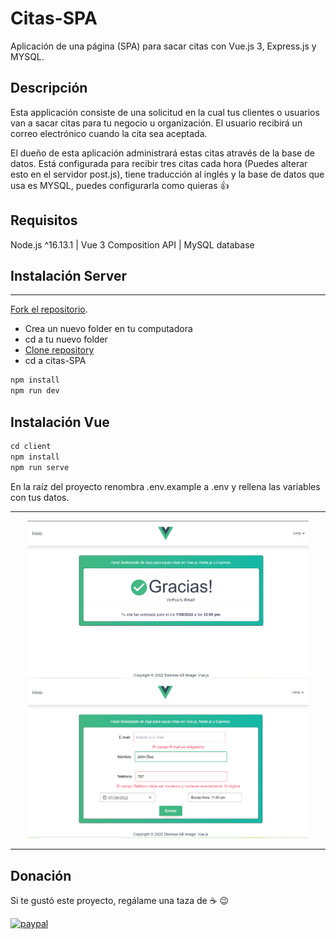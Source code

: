 # Citas-SPA

Aplicación de una página (SPA) para sacar citas con Vue.js 3, Express.js y MYSQL.

## Descripción

Esta applicación consiste de una solicitud en la cual tus clientes o usuarios van a sacar citas para tu negocio u organización. El usuario recibirá un correo electrónico cuando la cita sea aceptada.

El dueño de esta aplicación administrará estas citas através de la base de datos. Está configurada para recibir tres citas cada hora (Puedes alterar esto en el servidor post.js), tiene traducción al inglés y la base de datos que usa es MYSQL, puedes configurarla como quieras :thumbsup:

## Requisitos

Node.js ^16.13.1 | Vue 3 Composition API | MySQL database

## Instalación Server
---
[Fork el repositorio](https://docs.github.com/es/get-started/quickstart/fork-a-repo).

- Crea un nuevo folder en tu computadora
- cd a tu nuevo folder
- [Clone repository](https://docs.github.com/es/get-started/quickstart/fork-a-repo#cloning-your-forked-repository)
- cd a citas-SPA

```javascript
npm install
npm run dev
```

## Instalación Vue

```javascript
cd client
npm install
npm run serve
```

En la raíz del proyecto renombra .env.example a .env y rellena las variables con tus datos.

---

<p align="center">
  <img src="screenshots\screenshot(1).png" width="450" alt="screenshot">
  <img src="screenshots\screenshot(2).png" width="450" alt="screenshot">
</p>

---
## Donación
Si te gustó este proyecto, regálame una taza de :coffee: :wink:

[![paypal](https://www.paypalobjects.com/en_US/i/btn/btn_donateCC_LG.gif)](https://www.paypal.com/donate?business=263QJ8D5YHR8E&no_recurring=0&item_name=I+believe+in+open+source%2C+but+a+little+donation+will+be+appreciated.+Thanks%21&currency_code=USD)

